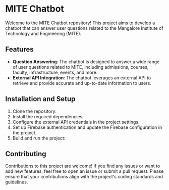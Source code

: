 # MITE Chatbot

Welcome to the MITE Chatbot repository! This project aims to develop a chatbot that can answer user questions related to the Mangalore Institute of Technology and Engineering (MITE).

## Features

- **Question Answering**: The chatbot is designed to answer a wide range of user questions related to MITE, including admissions, courses, faculty, infrastructure, events, and more.
- **External API Integration**: The chatbot leverages an external API to retrieve and provide accurate and up-to-date information to users.

## Installation and Setup

1. Clone the repository:
2. Install the required dependencies:
3. Configure the external API credentials in the project settings.
4. Set up Firebase authentication and update the Firebase configuration in the project.
5. Build and run the project:

## Contributing

Contributions to this project are welcome! If you find any issues or want to add new features, feel free to open an issue or submit a pull request. Please ensure that your contributions align with the project's coding standards and guidelines.








